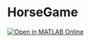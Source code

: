 # HorseGame

[![Open in MATLAB Online](https://www.mathworks.com/images/responsive/global/open-in-matlab-online.svg)](https://matlab.mathworks.com/open/github/v1?repo=mfremovi/HorseGame&project=HorseGame.prj)

